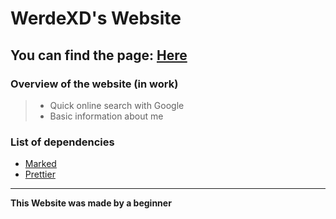 # WerdeXD's Website

## You can find the page: [Here](https://werdexd.github.io/Website/)

### Overview of the website (in work)

> -   Quick online search with Google
> -   Basic information about me


### List of dependencies
- [Marked](https://www.npmjs.com/package/marked)
- [Prettier](https://www.npmjs.com/package/prettier)
 
---



**This Website was made by a beginner**

